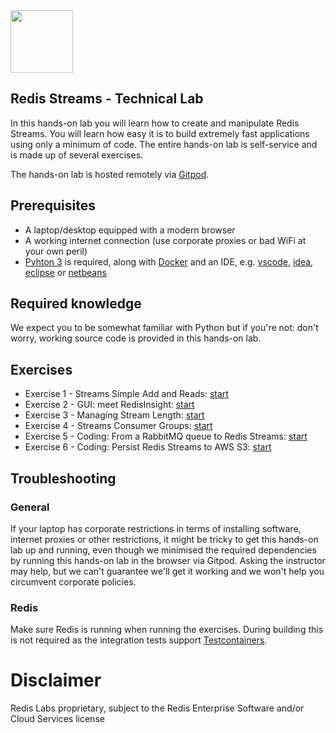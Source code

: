 <img src="img/redis-logo-full-color-rgb.png" height=100/>

## Redis Streams - Technical Lab
In this hands-on lab you will learn how to create and manipulate Redis Streams. You will learn how easy it is to build extremely fast applications using only a minimum of code. The entire hands-on lab is self-service and is made up of several exercises.

The hands-on lab is hosted remotely via [Gitpod](https://gitpod.io/).

## Prerequisites

* A laptop/desktop equipped with a modern browser
* A working internet connection (use corporate proxies or bad WiFi at your own peril)
* [Pyhton 3](https://www.python.org/download/releases/3.0/) is required, along with [Docker](https://www.docker.com/products/docker-desktop) and an IDE, e.g. [vscode](https://code.visualstudio.com/), [idea](https://www.jetbrains.com/idea/), [eclipse](https://www.eclipse.org/eclipseide/) or [netbeans](https://netbeans.apache.org/)

## Required knowledge

We expect you to be somewhat familiar with Python but if you're not: don't worry, working source code is provided in this hands-on lab.

## Exercises

* Exercise 1 - Streams Simple Add and Reads: [start](exercises/exercise-1-start.md)
* Exercise 2 - GUI: meet RedisInsight: [start](exercises/exercise-2-start.md)
* Exercise 3 - Managing Stream Length: [start](exercises/exercise-3-start.md)
* Exercise 4 - Streams Consumer Groups: [start](exercises/exercise-4-start.md)
* Exercise 5 - Coding: From a RabbitMQ queue to Redis Streams: [start](exercises/exercise-5-start.md)
* Exercise 6 - Coding: Persist Redis Streams to AWS S3: [start](exercises/exercise-6-start.md)

## Troubleshooting

### General

If your laptop has corporate restrictions in terms of installing software, internet proxies or other restrictions, it might be tricky to get this hands-on lab up and running, even though we minimised the required dependencies by running this hands-on lab in the browser via Gitpod. Asking the instructor may help, but we can't guarantee we'll get it working and we won't help you circumvent corporate policies.

### Redis

Make sure Redis is running when running the exercises. During building this is not required as the integration tests support [Testcontainers](https://www.testcontainers.org/).

# Disclaimer

Redis Labs proprietary, subject to the Redis Enterprise Software and/or Cloud Services license
